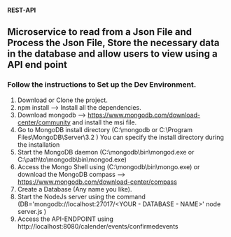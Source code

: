 **REST-API**
## Microservice to read from a Json File and Process the Json File, Store the necessary data in the database and allow users to view using a API end point
### Follow the instructions to Set up the Dev Environment.
1. Download or Clone the project.
2. npm install --> Install all the dependencies.
3. Download mongodb --> https://www.mongodb.com/download-center/community and install the msi file.
4. Go to MongoDB install directory (C:\mongodb or C:\Program Files\MongoDB\Server\3.2 ) You can specify the install directory during the installation
5. Start the MongoDB daemon (C:\mongodb\bin\mongod.exe or C:\path\to\mongodb\bin\mongod.exe)
6. Access the Mongo Shell using (C:\mongodb\bin\mongo.exe) or download the MongoDB compass --> https://www.mongodb.com/download-center/compass
7. Create a Database (Any name you like).
8. Start the NodeJs server using the command (DB='mongodb://localhost:27017/<YOUR - DATABASE - NAME>' node server.js )
9. Access the API-ENDPOINT using http://localhost:8080/calender/events/confirmedevents

